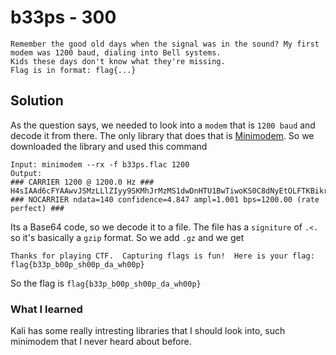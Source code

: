 # b33ps - 300
```
Remember the good old days when the signal was in the sound? My first modem was 1200 baud, dialing into Bell systems. 
Kids these days don't know what they're missing.
Flag is in format: flag{...}
```

## Solution

As the question says, we needed to look into a `modem` that is `1200 baud` and decode it from there. The only library that does that is [Minimodem](http://www.whence.com/minimodem/). So we downloaded the library and used this command

```
Input: minimodem --rx -f b33ps.flac 1200
Output:
### CARRIER 1200 @ 1200.0 Hz ###
H4sIAAd6cFYAAwvJSMzLLlZIyy9SKMhJrMzMS1dwDnHTU1BwTiwoKS0C8dNyEtOLFTKBikrzFBUUPFKLUkG8yvzSIrCclQKYqk4yNi6ITzIwKIgvzgCRKYnx5SBGLQA4hOrLZAAAAA==
### NOCARRIER ndata=140 confidence=4.847 ampl=1.001 bps=1200.00 (rate perfect) ###
```
Its a Base64 code, so we decode it to a file. The file has a `signiture` of `.<.` so it's basically a `gzip` format. So we add `.gz` and we get
```
Thanks for playing CTF.  Capturing flags is fun!  Here is your flag:  flag{b33p_b00p_sh00p_da_wh00p}
```

So the flag is `flag{b33p_b00p_sh00p_da_wh00p}`

### What I learned

Kali has some really intresting libraries that I should look into, such minimodem that I never heard about before.
